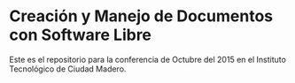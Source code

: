 # Creación y Manejo de Documentos con Software Libre

Este es el repositorio para la conferencia de Octubre del 2015 en el Instituto Tecnológico de Ciudad Madero.